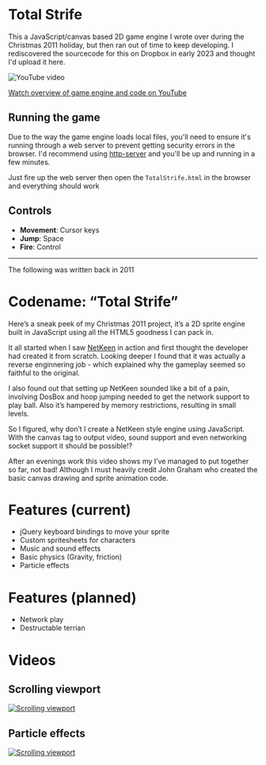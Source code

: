 # Total Strife
This a JavaScript/canvas based 2D game engine I wrote over during the Christmas 2011 holiday, but then ran out of time to keep developing. I rediscovered the sourcecode for this on Dropbox in early 2023 and thought I'd upload it here.

![YouTube video](https://img.youtube.com/vi/qZ6bKNAqpzU/0.jpg)

[Watch overview of game engine and code on YouTube](https://youtu.be/qZ6bKNAqpzU)

## Running the game
Due to the way the game engine loads local files, you'll need to ensure it's running through a web server to prevent getting security errors in the browser. I'd recommend using [http-server](https://www.npmjs.com/package/http-server) and you'll be up and running in a few minutes.

Just fire up the web server then open the `TotalStrife.html` in the browser and everything should work

## Controls
- **Movement**: Cursor keys
- **Jump**: Space
- **Fire**: Control

---
The following was written back in 2011

# Codename: “Total Strife”
Here’s a sneak peek of my Christmas 2011 project, it’s a 2D sprite engine built in JavaScript using all the HTML5 goodness I can pack in.

It all started when I saw [NetKeen](https://keenwiki.shikadi.net/wiki/NetKeen) in action and first thought the developer had created it from scratch. Looking deeper I found that it was actually a reverse enginnering job - which explained why the gameplay seemed so faithful to the original.

I also found out that setting up NetKeen sounded like a bit of a pain, involving DosBox and hoop jumping needed to get the network support to play ball. Also it’s hampered by memory restrictions, resulting in small levels.

So I figured, why don’t I create a NetKeen style engine using JavaScript. With the canvas tag to output video, sound support and even networking socket support it should be possible!?

After an evenings work this video shows my I’ve managed to put together so far, not bad! Although I must heavily credit John Graham who created the basic canvas drawing and sprite animation code.

# Features (current)
- jQuery keyboard bindings to move your sprite
- Custom spritesheets for characters
- Music and sound effects
- Basic physics (Gravity, friction)
- Particle effects

# Features (planned)
- Network play
- Destructable terrian

# Videos
## Scrolling viewport
[![Scrolling viewport](https://img.youtube.com/vi/cyYu9w35vvw/0.jpg)](https://www.youtube.com/watch?v=cyYu9w35vvw)

## Particle effects
[![Scrolling viewport](https://img.youtube.com/vi/P51rFMUP3aM/0.jpg)](https://www.youtube.com/watch?v=P51rFMUP3aM)
